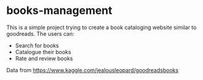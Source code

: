 # books-management

This is a simple project trying to create a book cataloging website similar to goodreads.
The users can:
 - Search for books
 - Catalogue their books
 - Rate and review books

Data from https://www.kaggle.com/jealousleopard/goodreadsbooks
